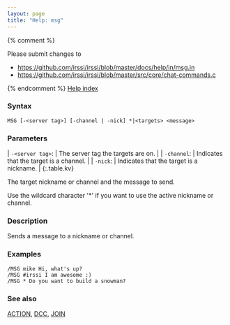 ```yaml
---
layout: page
title: "Help: msg"
---
```


{% comment %}

Please submit changes to
- https://github.com/irssi/irssi/blob/master/docs/help/in/msg.in
- https://github.com/irssi/irssi/blob/master/src/core/chat-commands.c


{% endcomment %}
[Help index](/documentation/help)

### Syntax ###

<div class="highlight irssisyntax"><pre style="\-\-cmdlen:3ch"><code><span class="synB">MSG</span> <span class="syn10">[<span class="syn">-</span><span class="syn09">&lt;server tag></span>]</span> <span class="syn10">[<span class="syn">-channel</span> | <span class="syn">-nick</span>]</span> <span class="synB">*</span>|<span class="synB05">&lt;targets></span> <span class="synB05">&lt;message></span></code></pre></div>



### Parameters ###


| `-<server tag>`: |     The server tag the targets are on. |
| `-channel`: |          Indicates that the target is a channel. |
| `-nick`: |             Indicates that the target is a nickname. |
{:.table.kv}

The target nickname or channel and the message to send.

Use the wildcard character '*' if you want to use the active nickname or
channel.

### Description ###

Sends a message to a nickname or channel.

### Examples ###

    /MSG mike Hi, what's up?
    /MSG #irssi I am awesome :)
    /MSG * Do you want to build a snowman?

### See also ###
[ACTION](/documentation/help/action), [DCC](/documentation/help/dcc), [JOIN](/documentation/help/join)

